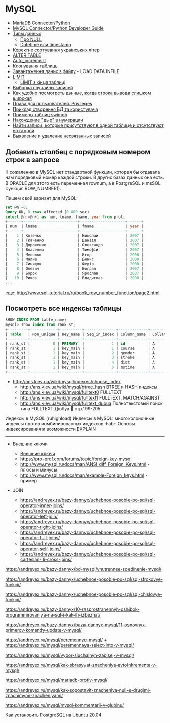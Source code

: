 # MySQL

- [MariaDB Connector/Python](https://mariadb.com/docs/appdev/connector-python/)
- [MySQL Connector/Python Developer Guide](https://dev.mysql.com/doc/connector-python/en/)
- [Типы данных](datatype)
  - [Про NULL](null)
  - [Datetime или timestamp](https://habr.com/ru/post/61391/)
- [Коректне сортування українських літер](sort_ukr)
- [ALTER TABLE](alter_table)
- [Auto_increment](auto_increment)
- [Клонування таблиць](clone_table)
- [Завантаження даних з файлу](load_data_from_file) - LOAD DATA INFILE
- [LIMIT](limit)
  - [LIMIT з кінця таблиці](limit_from_end)
- [Выборка случайны записей](rand_strings)
- [Как удобно посмотреть данные, когда строка вывода слишком широкая](wide_tables)
- [Права для пользователей. Privileges](privileges)
- [Приклад створення БД та користувача](create_user)
- [Примеры таблиц swimdb](swimdb)
- [Нахождение "дыр" в нумерации](empty_id)
- [Найти записи, которые присутствуют в одной таблице и отсутствуют во второй](missing_values)
- [Выявление и удаление несвязанных записей](unbound_records)


## Добавить столбец с порядковым номером строк в запросе

К сожалению в MySQL нет стандартной функции, которая бы отдавала нам порядковый номер каждой строки. В других базах данных она есть. В ORACLE для этого есть переменная rownum, а в PostgreSQL и msSQL функция ROW_NUMBER().

Пишем свой вариант для MySQL:

```sql
set @n:=0;
Query OK, 0 rows affected (0.000 sec)
select @n:=@n+1 as num, lname, fname, year from prot;
+------+------------------------+--------------------+------+
| num  | lname                  | fname              | year |
+------+------------------------+--------------------+------+
|    1 | Котенко                | Николай            | 2007 |
|    2 | Ткаченко               | Данііл             | 2007 |
|    3 | Дорошенко              | Олександр          | 2007 |
|    4 | Власенко               | Тимофій            | 2007 |
|    5 | Мелешко                | Игор               | 2008 |
|    6 | Малиш                  | Денис              | 2008 |
|    7 | Синящок                | Федір              | 2008 |
|    8 | Олевич                 | Богдан             | 2007 |
|    9 | Борох                  | Ярослав            | 2007 |
|   10 | Риков                  | Владислав          | 2008 |
...
```
еще: http://www.sql-tutorial.ru/ru/book_row_number_function/page2.html


## Посмотреть все индексы таблицы

```sql
SHOW INDEX FROM table_name;
mysql> show index from rank_st;
+---------+------------+----------+--------------+-------------+-----------+-------------+----------+--------+------+------------+---------+---------------+
| Table   | Non_unique | Key_name | Seq_in_index | Column_name | Collation | Cardinality | Sub_part | Packed | Null | Index_type | Comment | Index_comment |
+---------+------------+----------+--------------+-------------+-----------+-------------+----------+--------+------+------------+---------+---------------+
| rank_st |          0 | PRIMARY  |            1 | id          | A         |         416 |     NULL | NULL   |      | BTREE      |         |               |
| rank_st |          1 | key_main |            1 | course      | A         |           2 |     NULL | NULL   |      | BTREE      |         |               |
| rank_st |          1 | key_main |            2 | gender      | A         |           4 |     NULL | NULL   |      | BTREE      |         |               |
| rank_st |          1 | key_main |            3 | stroke      | A         |          19 |     NULL | NULL   |      | BTREE      |         |               |
| rank_st |          1 | key_main |            4 | dist        | A         |          69 |     NULL | NULL   |      | BTREE      |         |               |
| rank_st |          1 | key_main |            5 | mstime      | A         |         416 |     NULL | NULL   |      | BTREE      |         |               |
+---------+------------+----------+--------------+-------------+-----------+-------------+----------+--------+------+------------+---------+---------------+
```

- <http://ans.kiev.ua/wiki/mysql/indexes/choose_index> 
  - <http://ans.kiev.ua/wiki/mysql/btree_hash> BTREE и HASH индексы
  - <http://ans.kiev.ua/wiki/mysql/fulltext0> FULLTEXT
  - <http://ans.kiev.ua/wiki/mysql/fulltext1> FULLTEXT, MATCH/AGAINST
  - <http://ans.kiev.ua/wiki/mysql/fulltext_dubua> Полнотекстовый поиск типа FULLTEXT Дюбуа :book: стр.199-205

Индексы в MySQL (ruhighload)
Индексы в MySQL: многоколоночные индексы против комбинированных индексов :habr:
Основы индексирования и возможности EXPLAIN

---

- Внешние ключи
  - [Внешние ключи](https://metanit.com/sql/mysql/2.5.php)
  - https://pro-prof.com/forums/topic/foreign-key-mysql
  - http://www.mysql.ru/docs/man/ANSI_diff_Foreign_Keys.html - плюсы и минусы
  - http://www.mysql.ru/docs/man/example-Foreign_keys.html - пример
  
- JOIN
  - https://andreyex.ru/bazy-dannyx/uchebnoe-posobie-po-sql/sql-operator-inner-joins/
  - https://andreyex.ru/bazy-dannyx/uchebnoe-posobie-po-sql/sql-operator-left-join/
  - https://andreyex.ru/bazy-dannyx/uchebnoe-posobie-po-sql/sql-operator-right-joins/
  - https://andreyex.ru/bazy-dannyx/uchebnoe-posobie-po-sql/sql-operator-full-joins/
  - https://andreyex.ru/bazy-dannyx/uchebnoe-posobie-po-sql/sql-operator-self-joins/
  - https://andreyex.ru/bazy-dannyx/uchebnoe-posobie-po-sql/sql-cartesian-ili-cross-joins/
  

https://andreyex.ru/bazy-dannyx/bd-mysql/vnutrennee-soedinenie-mysql/

https://andreyex.ru/bazy-dannyx/uchebnoe-posobie-po-sql/sql-strokovye-funkcii/

https://andreyex.ru/bazy-dannyx/uchebnoe-posobie-po-sql/sql-chislovye-funkcii/

https://andreyex.ru/bazy-dannyx/10-rasprostranennyh-oshibok-programmirovaniya-na-sql-i-kak-ih-izbezhat/

https://andreyex.ru/bazy-dannyx/baza-dannyx-mysql/11-osnovnyx-primerov-komandy-update-v-mysql/

https://andreyex.ru/mysql/peremennye-mysql/ + https://andreyex.ru/mysql/peremennaya-select-into-v-mysql/

https://andreyex.ru/mysql/vybor-sluchajnyh-zapisej-v-mysql/

https://andreyex.ru/mysql/kak-sbrasyvat-znacheniya-avtoinkrementa-v-mysql/

https://andreyex.ru/mysql/mariadb-protiv-mysql/


https://andreyex.ru/mysql/kak-sopostavit-znacheniya-null-s-drugimi-znachimymi-znacheniyami/

https://andreyex.ru/mysql/mysql-kommentarii-v-glubinu/




[Как установить PostgreSQL на Ubuntu 20.04](https://andreyex.ru/ubuntu/kak-ustanovit-postgresql-na-ubuntu-20-04/)
